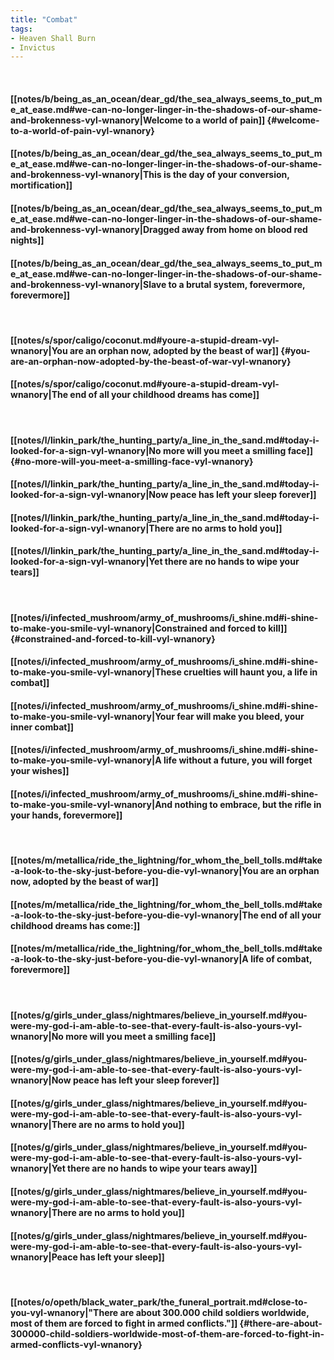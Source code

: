 ```yaml
---
title: "Combat"
tags:
- Heaven Shall Burn
- Invictus
---
```

&nbsp;
#### [[notes/b/being_as_an_ocean/dear_gd/the_sea_always_seems_to_put_me_at_ease.md#we-can-no-longer-linger-in-the-shadows-of-our-shame-and-brokenness-vyl-wnanory|Welcome to a world of pain]] {#welcome-to-a-world-of-pain-vyl-wnanory}
#### [[notes/b/being_as_an_ocean/dear_gd/the_sea_always_seems_to_put_me_at_ease.md#we-can-no-longer-linger-in-the-shadows-of-our-shame-and-brokenness-vyl-wnanory|This is the day of your conversion, mortification]]
#### [[notes/b/being_as_an_ocean/dear_gd/the_sea_always_seems_to_put_me_at_ease.md#we-can-no-longer-linger-in-the-shadows-of-our-shame-and-brokenness-vyl-wnanory|Dragged away from home on blood red nights]]
#### [[notes/b/being_as_an_ocean/dear_gd/the_sea_always_seems_to_put_me_at_ease.md#we-can-no-longer-linger-in-the-shadows-of-our-shame-and-brokenness-vyl-wnanory|Slave to a brutal system, forevermore, forevermore]]
&nbsp;
#### [[notes/s/spor/caligo/coconut.md#youre-a-stupid-dream-vyl-wnanory|You are an orphan now, adopted by the beast of war]] {#you-are-an-orphan-now-adopted-by-the-beast-of-war-vyl-wnanory}
#### [[notes/s/spor/caligo/coconut.md#youre-a-stupid-dream-vyl-wnanory|The end of all your childhood dreams has come]]
&nbsp;
#### [[notes/l/linkin_park/the_hunting_party/a_line_in_the_sand.md#today-i-looked-for-a-sign-vyl-wnanory|No more will you meet a smilling face]] {#no-more-will-you-meet-a-smilling-face-vyl-wnanory}
#### [[notes/l/linkin_park/the_hunting_party/a_line_in_the_sand.md#today-i-looked-for-a-sign-vyl-wnanory|Now peace has left your sleep forever]]
#### [[notes/l/linkin_park/the_hunting_party/a_line_in_the_sand.md#today-i-looked-for-a-sign-vyl-wnanory|There are no arms to hold you]]
#### [[notes/l/linkin_park/the_hunting_party/a_line_in_the_sand.md#today-i-looked-for-a-sign-vyl-wnanory|Yet there are no hands to wipe your tears]]
&nbsp;
#### [[notes/i/infected_mushroom/army_of_mushrooms/i_shine.md#i-shine-to-make-you-smile-vyl-wnanory|Constrained and forced to kill]] {#constrained-and-forced-to-kill-vyl-wnanory}
#### [[notes/i/infected_mushroom/army_of_mushrooms/i_shine.md#i-shine-to-make-you-smile-vyl-wnanory|These cruelties will haunt you, a life in combat]]
#### [[notes/i/infected_mushroom/army_of_mushrooms/i_shine.md#i-shine-to-make-you-smile-vyl-wnanory|Your fear will make you bleed, your inner combat]]
#### [[notes/i/infected_mushroom/army_of_mushrooms/i_shine.md#i-shine-to-make-you-smile-vyl-wnanory|A life without a future, you will forget your wishes]]
#### [[notes/i/infected_mushroom/army_of_mushrooms/i_shine.md#i-shine-to-make-you-smile-vyl-wnanory|And nothing to embrace, but the rifle in your hands, forevermore]]
&nbsp;
#### [[notes/m/metallica/ride_the_lightning/for_whom_the_bell_tolls.md#take-a-look-to-the-sky-just-before-you-die-vyl-wnanory|You are an orphan now, adopted by the beast of war]]
#### [[notes/m/metallica/ride_the_lightning/for_whom_the_bell_tolls.md#take-a-look-to-the-sky-just-before-you-die-vyl-wnanory|The end of all your childhood dreams has come:]]
#### [[notes/m/metallica/ride_the_lightning/for_whom_the_bell_tolls.md#take-a-look-to-the-sky-just-before-you-die-vyl-wnanory|A life of combat, forevermore]]
&nbsp;
#### [[notes/g/girls_under_glass/nightmares/believe_in_yourself.md#you-were-my-god-i-am-able-to-see-that-every-fault-is-also-yours-vyl-wnanory|No more will you meet a smilling face]]
#### [[notes/g/girls_under_glass/nightmares/believe_in_yourself.md#you-were-my-god-i-am-able-to-see-that-every-fault-is-also-yours-vyl-wnanory|Now peace has left your sleep forever]]
#### [[notes/g/girls_under_glass/nightmares/believe_in_yourself.md#you-were-my-god-i-am-able-to-see-that-every-fault-is-also-yours-vyl-wnanory|There are no arms to hold you]]
#### [[notes/g/girls_under_glass/nightmares/believe_in_yourself.md#you-were-my-god-i-am-able-to-see-that-every-fault-is-also-yours-vyl-wnanory|Yet there are no hands to wipe your tears away]]
#### [[notes/g/girls_under_glass/nightmares/believe_in_yourself.md#you-were-my-god-i-am-able-to-see-that-every-fault-is-also-yours-vyl-wnanory|There are no arms to hold you]]
#### [[notes/g/girls_under_glass/nightmares/believe_in_yourself.md#you-were-my-god-i-am-able-to-see-that-every-fault-is-also-yours-vyl-wnanory|Peace has left your sleep]]
&nbsp;
#### [[notes/o/opeth/black_water_park/the_funeral_portrait.md#close-to-you-vyl-wnanory|"There are about 300.000 child soldiers worldwide, most of them are forced to fight in armed conflicts."]] {#there-are-about-300000-child-soldiers-worldwide-most-of-them-are-forced-to-fight-in-armed-conflicts-vyl-wnanory}
